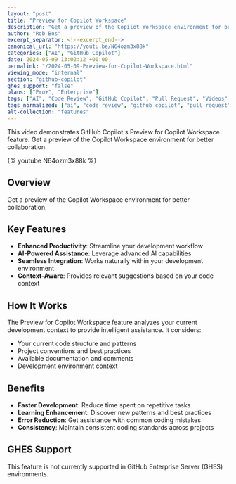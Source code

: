 ```yaml
---
layout: "post"
title: "Preview for Copilot Workspace"
description: "Get a preview of the Copilot Workspace environment for better collaboration."
author: "Rob Bos"
excerpt_separator: <!--excerpt_end-->
canonical_url: "https://youtu.be/N64ozm3x88k"
categories: ["AI", "GitHub Copilot"]
date: 2024-05-09 13:02:12 +00:00
permalink: "/2024-05-09-Preview-for-Copilot-Workspace.html"
viewing_mode: "internal"
section: "github-copilot"
ghes_support: "false"
plans: ["Pro+", "Enterprise"]
tags: ["AI", "Code Review", "GitHub Copilot", "Pull Request", "Videos", "Workspace"]
tags_normalized: ["ai", "code review", "github copilot", "pull request", "videos", "workspace"]
alt-collection: "features"
---
```


This video demonstrates GitHub Copilot's Preview for Copilot Workspace feature. Get a preview of the Copilot Workspace environment for better collaboration.<!--excerpt_end-->

{% youtube N64ozm3x88k %}

## Overview

Get a preview of the Copilot Workspace environment for better collaboration.

## Key Features

- **Enhanced Productivity**: Streamline your development workflow
- **AI-Powered Assistance**: Leverage advanced AI capabilities
- **Seamless Integration**: Works naturally within your development environment
- **Context-Aware**: Provides relevant suggestions based on your code context

## How It Works

The Preview for Copilot Workspace feature analyzes your current development context to provide intelligent assistance. It considers:

- Your current code structure and patterns
- Project conventions and best practices
- Available documentation and comments
- Development environment context

## Benefits

- **Faster Development**: Reduce time spent on repetitive tasks
- **Learning Enhancement**: Discover new patterns and best practices
- **Error Reduction**: Get assistance with common coding mistakes
- **Consistency**: Maintain consistent coding standards across projects

## GHES Support

This feature is not currently supported in GitHub Enterprise Server (GHES) environments.
